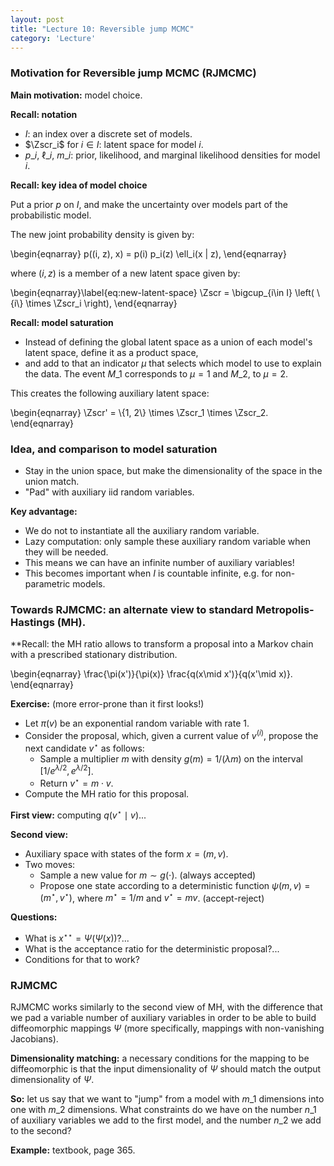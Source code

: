```yaml
---
layout: post
title: "Lecture 10: Reversible jump MCMC"
category: 'Lecture'
---
```


### Motivation for Reversible jump MCMC (RJMCMC)

**Main motivation:** model choice. 

**Recall: notation**

- $I$: an index over a discrete set of models.
- $\Zscr_i$ for $i\in I$: latent space for model $i$.
- $p\_i$, $\ell\_i$, $m\_i$: prior, likelihood, and marginal likelihood densities for model $i$.

**Recall: key idea of model choice**

Put a prior $p$ on $I$, and make the uncertainty over models part of the probabilistic model.

The new joint probability density is given by:

\\begin{eqnarray}
p((i, z), x) = p(i) p\_i(z) \ell\_i(x | z),
\\end{eqnarray}

where $(i, z)$ is a member of a new latent space given by:

\\begin{eqnarray}\label{eq:new-latent-space}
\Zscr = \bigcup\_{i\in I} \left( \\{i\\} \times \Zscr\_i \right),
\\end{eqnarray}

**Recall: model saturation**

- Instead of defining the global latent space as a union of each model's latent space, define it as a product space,
- and add to that an indicator $\mu$ that selects which model to use to explain the data. The event $M\_1$ corresponds to $\mu = 1$ and $M\_2$, to $\mu = 2$. 

This creates the following auxiliary latent space:

\\begin{eqnarray}
\Zscr' = \\{1, 2\\} \times \Zscr\_1 \times \Zscr\_2.
\\end{eqnarray}

### Idea, and comparison to model saturation

- Stay in the union space, but make the dimensionality of the space in the union match.
- "Pad" with auxiliary iid random variables.

**Key advantage:** 

- We do not to instantiate all the auxiliary random variable.
- Lazy computation: only sample these auxiliary random variable when they will be needed.
- This means we can have an infinite number of auxiliary variables!
- This becomes important when $I$ is countable infinite, e.g. for non-parametric models.

### Towards RJMCMC: an alternate view to standard Metropolis-Hastings (MH).

**Recall: the MH ratio allows to transform a proposal into a Markov chain with a prescribed stationary distribution.

\\begin{eqnarray}
\frac{\pi(x')}{\pi(x)} \frac{q(x\mid x')}{q(x'\mid x)}.
\\end{eqnarray}

**Exercise:** (more error-prone than it first looks!) 

- Let $\pi(v)$ be an exponential random variable with rate 1. 
- Consider the proposal, which, given a current value of $v^{(i)}$, propose the next candidate $v^\star$ as follows:
   - Sample a multiplier $m$ with density $g(m) = 1/(\lambda m)$ on the interval $[1/e^{\lambda/2}, e^{\lambda/2}]$.
   - Return $v^\star = m \cdot v$.
- Compute the MH ratio for this proposal.

**First view:** computing $q(v^\star\mid v)$...

**Second view:**

- Auxiliary space with states of the form $x = (m, v)$.
- Two moves:
   - Sample a new value for $m \sim g(\cdot)$. (always accepted)
   - Propose one state according to a deterministic function $\psi(m, v) = (m^\star, v^\star)$, where $m^\star = 1/m$ and $v^\star = mv$. (accept-reject)
   
**Questions:** 

- What is $x^{\star\star} = \Psi(\Psi(x))$?...
- What is the acceptance ratio for the deterministic proposal?...
- Conditions for that to work?

### RJMCMC

RJMCMC works similarly to the second view of MH, with the difference that we pad a variable number of auxiliary variables in order to be able to build diffeomorphic mappings $\Psi$ (more specifically, mappings with non-vanishing Jacobians).

**Dimensionality matching:** a necessary conditions for the mapping to be diffeomorphic is that the input dimensionality of $\Psi$ should match the output dimensionality of $\Psi$.

**So:** let us say that we want to "jump" from a model with $m\_1$ dimensions into one with $m\_2$ dimensions. What constraints do we have on the number $n\_1$ of auxiliary variables we add to the first model, and the number $n\_2$ we add to the second? 

**Example:** textbook, page 365.


